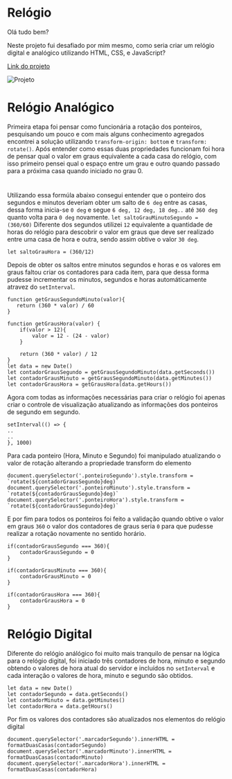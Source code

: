 
# Relógio

Olá tudo bem?

Neste projeto fui desafiado por mim mesmo, como seria criar um relógio digital e analógico
utilizando HTML, CSS, e JavaScript?

[Link do projeto](https://relogiojs-rose.vercel.app/)

![Projeto](https://github.com/RamonSouzaaa/relogiojs/blob/master/projeto.PNG)

# Relógio Analógico

Primeira etapa foi pensar como funcionária a rotação dos ponteiros, pesquisando um pouco e 
com mais alguns conhecimento agregados encontrei
a solução utilizando `transform-origin: bottom` e `transform: rotate()`. Após entender como
essas duas propriedades funcionam foi hora de pensar qual o valor em graus equivalente a cada 
casa do relógio, com isso primeiro pensei qual o espaço entre um grau e outro quando passado para 
a próxima casa quando iniciado no grau 0.

#

Utilizando essa formúla abaixo consegui entender que o ponteiro dos segundos e minutos deveriam obter um salto de `6 deg`
entre as casas, dessa forma inicia-se `0 deg` e segue `6 deg, 12 deg, 18 deg..` até `360 deg` quanto volta para `0 deg` novamente.
`let saltoGrauMinutoSegundo = (360/60)`
Diferente dos segundos utilizei `12` equivalente a quantidade de horas do relógio para descobrir o valor em graus que deve ser realizado entre uma casa de hora e outra, 
sendo assim obtive o valor `30 deg`.
```
let saltoGrauHora = (360/12)
```
Depois de obter os saltos entre minutos segundos e horas e os valores em graus faltou criar os contadores para cada item,
para que dessa forma pudesse incrementar os minutos, segundos e horas automáticamente atravez do `setInterval`.
```
function getGrausSegundoMinuto(valor){
   return (360 * valor) / 60
}

function getGrausHora(valor) {
    if(valor > 12){
        valor = 12 - (24 - valor)
    }

    return (360 * valor) / 12
}
let data = new Date()
let contadorGrausSegundo = getGrausSegundoMinuto(data.getSeconds())
let contadorGrausMinuto = getGrausSegundoMinuto(data.getMinutes())
let contadorGrausHora = getGrausHora(data.getHours())
```
Agora com todas as informações necessárias para criar o relógio foi apenas criar o controle de visualização atualizando as
informações dos ponteiros de segundo em segundo.
```
setInterval(() => {
..
..
}, 1000)
```
Para cada ponteiro (Hora, Minuto e Segundo) foi manipulado atualizando o valor de rotação alterando a propriedade transform do elemento
```
document.querySelector('.ponteiroSegundo').style.transform = `rotate(${contadorGrausSegundo}deg)`
document.querySelector('.ponteiroMinuto').style.transform = `rotate(${contadorGrausSegundo}deg)`
document.querySelector('.ponteiroHora').style.transform = `rotate(${contadorGrausSegundo}deg)`
```
E por fim para todos os ponteiros foi feito a validação quando obtive o valor em graus `360` o valor dos contadores de graus seria `0` para 
que pudesse realizar a rotação novamente no sentido horário.
```
if(contadorGrausSegundo === 360){
    contadorGrausSegundo = 0
}

if(contadorGrausMinuto === 360){
    contadorGrausMinuto = 0
}

if(contadorGrausHora === 360){
    contadorGrausHora = 0
}

```
# Relógio Digital

Diferente do relógio análógico foi muito mais tranquilo de pensar na lógica para o relógio digital, foi iniciado
três contadores de hora, minuto e segundo obtendo o valores de hora atual do servidor e incluídos no `setInterval` 
e cada interação o valores de hora, minuto e segundo são obtidos.
```
let data = new Date()
let contadorSegundo = data.getSeconds()
let contadorMinuto = data.getMinutes()
let contadorHora = data.getHours()
```

Por fim os valores dos contadores são atualizados nos elementos do relógio digital
```
document.querySelector('.marcadorSegundo').innerHTML = formatDuasCasas(contadorSegundo)
document.querySelector('.marcadorMinuto').innerHTML = formatDuasCasas(contadorMinuto)
document.querySelector('.marcadorHora').innerHTML = formatDuasCasas(contadorHora)
```
